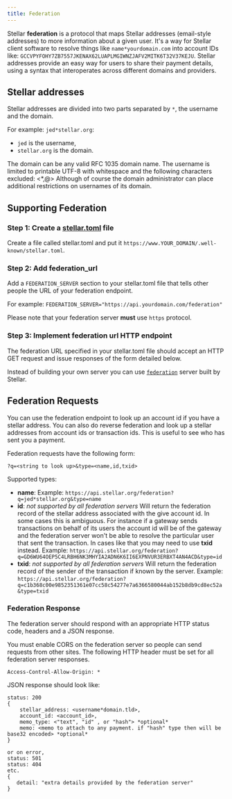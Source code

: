 ```yaml
---
title: Federation
---
```


Stellar **federation** is a protocol that maps Stellar addresses (email-style addresses) to more information about a given user. It's a way for Stellar client software
to resolve things like `name*yourdomain.com` into account IDs like: `GCCVPYFOHY7ZB7557JKENAX62LUAPLMGIWNZJAFV2MITK6T32V37KEJU`. Stellar addresses provide
an easy way for users to share their payment details, using a syntax that interoperates across different domains and providers.

## Stellar addresses

Stellar addresses are divided into two parts separated by `*`, the username and the domain.

For example:  `jed*stellar.org`:
* `jed` is the username,
* `stellar.org` is the domain.

The domain can be any valid RFC 1035  domain name.
The username is limited to printable UTF-8 with whitespace and the following characters excluded: <*,@> Although of course the domain administrator can place additional restrictions on usernames of its domain.


## Supporting Federation

### Step 1: Create a [stellar.toml](./stellar-toml.md) file

Create a file called stellar.toml and put it `https://www.YOUR_DOMAIN/.well-known/stellar.toml`.

### Step 2: Add federation_url

Add a `FEDERATION_SERVER` section to your stellar.toml file that tells other people the URL of your federation endpoint.

For example: `FEDERATION_SERVER="https://api.yourdomain.com/federation"`

Please note that your federation server **must** use `https` protocol.

### Step 3: Implement federation url HTTP endpoint

The federation URL specified in your stellar.toml file should accept an HTTP GET request and issue responses of the form detailed below.

Instead of building your own server you can use [`federation`](https://github.com/stellar/federation) server built by Stellar.

## Federation Requests
You can use the federation endpoint to look up an account id if you have a stellar address. You can also do reverse federation and look up a stellar addresses from account ids or transaction ids. This is useful to see who has sent you a payment.

Federation requests have the following form:

`?q=<string to look up>&type=<name,id,txid>`

Supported types:
 - **name**:   Example: `https://api.stellar.org/federation?q=jed*stellar.org&type=name`
 - **id**: *not supported by all federation servers* Will return the federation record of the stellar address associated with the give account id. In some cases this is ambiguous. For instance if a gateway sends transactions on behalf of its users the account id will be of the gateway and the federation server won't be able to resolve the particular user that sent the transaction. In cases like that you may need to use **txid** instead. Example: `https://api.stellar.org/federation?q=GD6WU64OEP5C4LRBH6NK3MHYIA2ADN6K6II6EXPNVUR3ERBXT4AN4ACD&type=id`
 - **txid**: *not supported by all federation servers* Will return the federation record of the sender of the transaction if known by the server. Example: `https://api.stellar.org/federation?q=c1b368c00e9852351361e07cc58c54277e7a6366580044ab152b8db9cd8ec52a
&type=txid`

### Federation Response
The federation server should respond with an appropriate HTTP status code, headers and a JSON response.

You must enable CORS on the federation server so people can send requests from other sites. The following HTTP header must be set for all federation server responses.

```
Access-Control-Allow-Origin: *
```

JSON response should look like:

```
status: 200
{
    stellar_address: <username*domain.tld>,
    account_id: <account_id>,
    memo_type: <"text", "id" , or "hash"> *optional*
    memo: <memo to attach to any payment. if "hash" type then will be base32 encoded> *optional*
}

or on error,
status: 501
status: 404
etc.
{
   detail: "extra details provided by the federation server"
}
```
